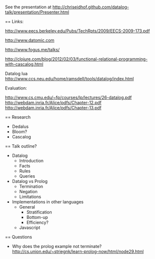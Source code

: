 See the presentation at http://chriseidhof.github.com/datalog-talk/presentation/Presenter.html

== Links:

http://www.eecs.berkeley.edu/Pubs/TechRpts/2009/EECS-2009-173.pdf

http://www.datomic.com

http://www.fogus.me/talks/

http://clojure.com/blog/2012/02/03/functional-relational-programming-with-cascalog.html

Datalog lua http://www.ccs.neu.edu/home/ramsdell/tools/datalog/index.html

Evaluation:

http://www.cs.cmu.edu/~fp/courses/lp/lectures/26-datalog.pdf
http://webdam.inria.fr/Alice/pdfs/Chapter-12.pdf
http://webdam.inria.fr/Alice/pdfs/Chapter-13.pdf

== Research

* Dedalus
* Bloom?
* Cascalog

== Talk outline?

* Datalog
  * Introduction
  * Facts
  * Rules
  * Queries
* Datalog vs Prolog
  * Termination
  * Negation
  * Limitations
* Implementations in other languages 
  * General
      * Stratification
      * Bottom-up
      * Efficiency?
  * Javascript
 
== Questions

* Why does the prolog example not terminate?
  http://cs.union.edu/~striegnk/learn-prolog-now/html/node29.html
